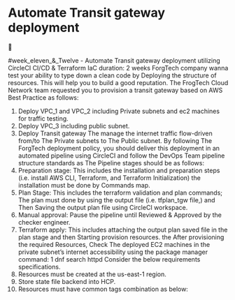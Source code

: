 # Automate Transit gateway deployment

<aside>
📌

#week_eleven_&_Twelve - Automate Transit gateway deployment utilizing CircleCI CI/CD &
Terraform IaC
duration: 2 weeks
ForgTech company wanna test your ability to type down a clean code by Deploying the structure of resources. This will help you to build a
good reputation.
The FrogTech Cloud Network team requested you to provision a transit gateway based on AWS Best Practice as follows:

1. Deploy VPC_1 and VPC_2 including Private subnets and ec2 machines for traffic testing.
2. Deploy VPC_3 including public subnet.
3. Deploy Transit gateway The manage the internet traffic flow-driven from/to The Private subnets to The Public subnet.
By following The ForgTech deployment policy, you should deliver this deployment in an automated pipeline using CircleCI and follow the
DevOps Team pipeline structure standards as The Pipeline stages should be as follows:
4. Preparation stage: This includes the installation and preparation steps (i.e. install AWS CLI, Terraform, and Terraform Initialization) the
installation must be done by Commands map.
5. Plan Stage: This includes the terraform validation and plan commands; The plan must done by using the output file (i.e. tfplan_tgw file,)
and Then Saving the output plan file using CircleCI workspace.
6. Manual approval: Pause the pipeline until Reviewed & Approved by the checker engineer.
7. Terraform apply: This includes attaching the output plan saved file in the plan stage and then Starting provision resources.
the
After provisioning the required Resources, Check The deployed EC2 machines in the private subnet’s internet accessibility using the
package manager command:
1
dnf search httpd
Consider the below requirements specifications.
8. Resources must be created at the us-east-1 region.
9. Store state file backend into HCP.
10. Resources must have common tags combination as below:
</aside>